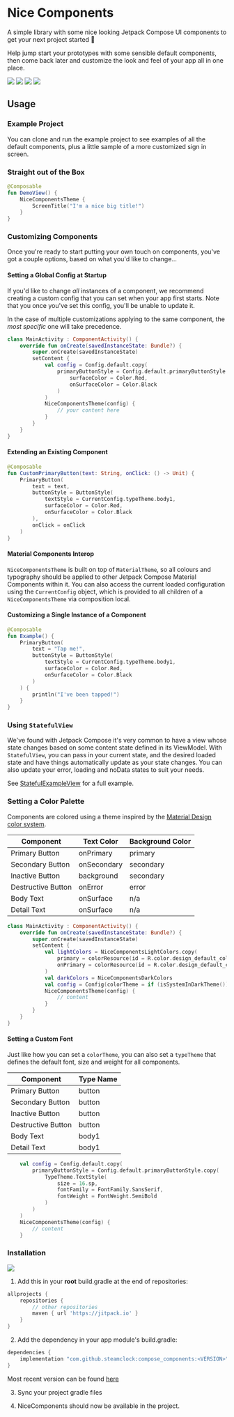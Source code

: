 # Nice Components

A simple library with some nice looking Jetpack Compose UI components to get your next project started 🚀

Help jump start your prototypes with some sensible default components, then come back later and customize the look and feel of your app all in one place.

![](1.png)
![](2.png)
![](3.png)
![](4.png)

## Usage

### Example Project

You can clone and run the example project to see examples of all the default components, plus a little sample of a more customized sign in screen.

### Straight out of the Box

```kotlin
@Composable
fun DemoView() {
    NiceComponentsTheme {
        ScreenTitle("I'm a nice big title!")
    }
}
```

### Customizing Components

Once you're ready to start putting your own touch on components, you've got a couple options, based on what you'd like to change...

#### Setting a Global Config at Startup

If you'd like to change _all_ instances of a component, we recommend creating a custom config that you can set when your app first starts. Note that you once you've set this config, you'll be unable to update it.


In the case of multiple customizations applying to the same component, the _most specific_ one will take precedence.

```kotlin
class MainActivity : ComponentActivity() {
    override fun onCreate(savedInstanceState: Bundle?) {
        super.onCreate(savedInstanceState)
        setContent { 
            val config = Config.default.copy(
                primaryButtonStyle = Config.default.primaryButtonStyle.copy(
                    surfaceColor = Color.Red,
                    onSurfaceColor = Color.Black
                )
            )
            NiceComponentsTheme(config) {
                // your content here
            }
        }
    }
}
```


#### Extending an Existing Component

```kotlin
@Composable
fun CustomPrimaryButton(text: String, onClick: () -> Unit) {
    PrimaryButton(
        text = text,
        buttonStyle = ButtonStyle(
            textStyle = CurrentConfig.typeTheme.body1,
            surfaceColor = Color.Red,
            onSurfaceColor = Color.Black
        ),
        onClick = onClick
    )
}
```

#### Material Components Interop

`NiceComponentsTheme` is built on top of `MaterialTheme`, so all colours and typography should be applied to other Jetpack Compose Material Components within it. You can also access the current loaded configuration using the `CurrentConfig` object, which is provided to all children of a `NiceComponentsTheme` via composition local. 

#### Customizing a Single Instance of a Component

```kotlin
@Composable
fun Example() {
    PrimaryButton(
        text = "Tap me!",
        buttonStyle = ButtonStyle(
            textStyle = CurrentConfig.typeTheme.body1,
            surfaceColor = Color.Red,
            onSurfaceColor = Color.Black
        )
    ) {
        println("I've been tapped!")
    }
}
```

### Using `StatefulView`

We've found with Jetpack Compose it's very common to have a view whose state changes based on some content state defined in its ViewModel. With `StatefulView`, you can pass in your current state, and the desired loaded state and have things automatically update as your state changes. You can also update your error, loading and noData states to suit your needs.

See [StatefulExampleView](https://github.com/steamclock/compose_components/blob/main/Sample/app/src/main/java/com/steamclock/compose_components/views/StatefulExample.kt) for a full example.

### Setting a Color Palette

Components are colored using a theme inspired by the [Material Design color system](https://material.io/design/color/the-color-system.html#color-theme-creation).

| Component | Text Color | Background Color |
| ------------- | ------ | ------------ |
| Primary Button | onPrimary  | primary  |
| Secondary Button |  onSecondary | secondary |
| Inactive Button | background | secondary |
| Destructive Button | onError | error |
| Body Text | onSurface | n/a |
| Detail Text | onSurface | n/a |

```kotlin
class MainActivity : ComponentActivity() {
    override fun onCreate(savedInstanceState: Bundle?) {
        super.onCreate(savedInstanceState)
        setContent { 
            val lightColors = NiceComponentsLightColors.copy(
                primary = colorResource(id = R.color.design_default_color_primary),
                onPrimary = colorResource(id = R.color.design_default_color_on_primary)
            )
            val darkColors = NiceComponentsDarkColors
            val config = Config(colorTheme = if (isSystemInDarkTheme()) darkColors else lightColors)
            NiceComponentsTheme(config) {
                // content
            }
        }
    }
}

```

#### Setting a Custom Font

Just like how you can set a `colorTheme`, you can also set a `typeTheme` that defines the default font, size and weight for all components.

| Component | Type Name |
| ------------- | ------ | 
| Primary Button | button | 
| Secondary Button |  button | 
| Inactive Button | button | 
| Destructive Button | button | 
| Body Text | body1 | 
| Detail Text | body1 | 

```kotlin
    val config = Config.default.copy(
        primaryButtonStyle = Config.default.primaryButtonStyle.copy(
            TypeTheme.TextStyle(
                size = 16.sp,
                fontFamily = FontFamily.SansSerif,
                fontWeight = FontWeight.SemiBold
            )
        )
    )
    NiceComponentsTheme(config) {
        // content
    }
```


### Installation
[![](https://jitpack.io/v/steamclock/compose_components.svg)](https://jitpack.io/#steamclock/compose_components)

1. Add this in your **root** build.gradle at the end of repositories:
```gradle
allprojects {
    repositories {
        // other repositories
        maven { url 'https://jitpack.io' }
    }
}
``` 

2. Add the dependency in your app module's build.gradle:
```gradle
dependencies {
    implementation "com.github.steamclock:compose_components:<VERSION>"
}
```
Most recent version can be found [here](https://github.com/steamclock/compose_components/releases)

3. Sync your project gradle files

4. NiceComponents should now be available in the project.
